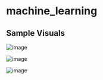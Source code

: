 # machine_learning

## Sample Visuals

![image](https://github.com/user-attachments/assets/c9b11b85-2727-435d-b356-f8908e3aeb9c)

![image](https://github.com/user-attachments/assets/0472ea04-4330-4b54-b05a-8c22f46bf202)

![image](https://github.com/user-attachments/assets/aa8cadb5-8573-420d-b0a0-78da284423f3)
